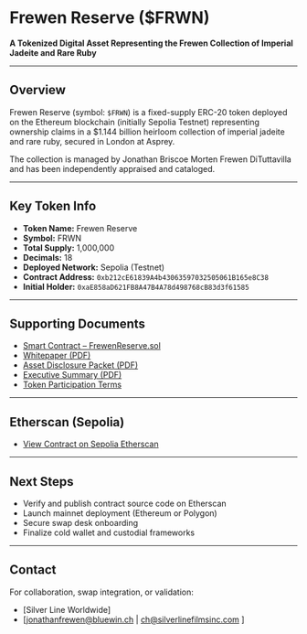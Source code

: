 # Frewen Reserve ($FRWN)

**A Tokenized Digital Asset Representing the Frewen Collection of Imperial Jadeite and Rare Ruby**

---

## Overview

Frewen Reserve (symbol: `$FRWN`) is a fixed-supply ERC-20 token deployed on the Ethereum blockchain (initially Sepolia Testnet) representing ownership claims in a $1.144 billion heirloom collection of imperial jadeite and rare ruby, secured in London at Asprey.

The collection is managed by Jonathan Briscoe Morten Frewen DiTuttavilla and has been independently appraised and cataloged.

---

## Key Token Info

- **Token Name:** Frewen Reserve  
- **Symbol:** FRWN  
- **Total Supply:** 1,000,000  
- **Decimals:** 18  
- **Deployed Network:** Sepolia (Testnet)  
- **Contract Address:** `0xb212cE61839A4b43063597032505061B165e8C38`  
- **Initial Holder:** `0xaE858aD621FB8A47B4A78d498768cB83d3f61585`

---

## Supporting Documents

- [Smart Contract – FrewenReserve.sol](./FrewenReserve_flattened.sol)
- [Whitepaper (PDF)](./Frewen_Reserve_whitepaper.pdf)
- [Asset Disclosure Packet (PDF)](./FREWEN-COLLECTION.pdf)
- [Executive Summary (PDF)](./Asset_ExecutiveSummary.pdf)
- [Token Participation Terms](https://gateway.pinata.cloud/ipfs/bafybeieo5basrq7qfavqyxwf62ph4vb5ndouimaons3orwuvzdlz6ltsta)
----

## Etherscan (Sepolia)

- [View Contract on Sepolia Etherscan](https://sepolia.etherscan.io/token/0xb212cE61839A4b43063597032505061B165e8C38)

---

## Next Steps

- Verify and publish contract source code on Etherscan  
- Launch mainnet deployment (Ethereum or Polygon)  
- Secure swap desk onboarding  
- Finalize cold wallet and custodial frameworks

---

## Contact

For collaboration, swap integration, or validation:
- [Silver Line Worldwide]
- [jonathanfrewen@bluewin.ch | ch@silverlinefilmsinc.com      ]
